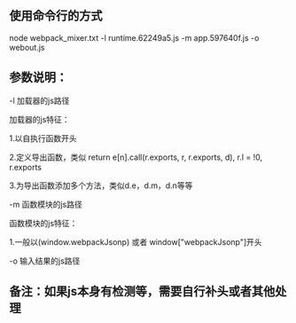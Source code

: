 ## 使用命令行的方式

node webpack_mixer.txt -l runtime.62249a5.js -m app.597640f.js -o webout.js

## 参数说明：

-l 加载器的js路径

加载器的js特征：

1.以自执行函数开头

2.定义导出函数，类似 return e[n].call(r.exports, r, r.exports, d), r.l = !0, r.exports

3.为导出函数添加多个方法，类似d.e，d.m，d.n等等

-m 函数模块的js路径

函数模块的js特征：

1.一般以(window.webpackJsonp) 或者 window["webpackJsonp"]开头

-o 输入结果的js路径



## 备注：如果js本身有检测等，需要自行补头或者其他处理